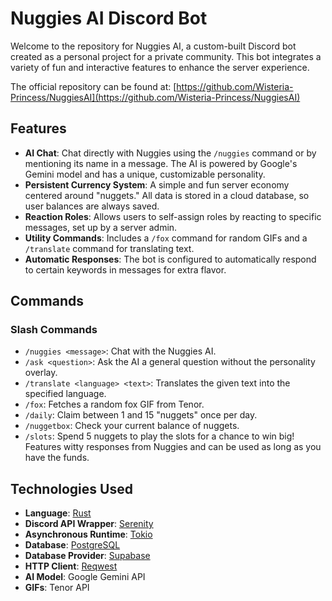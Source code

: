 # Nuggies AI Discord Bot

Welcome to the repository for Nuggies AI, a custom-built Discord bot created as a personal project for a private community. This bot integrates a variety of fun and interactive features to enhance the server experience.

The official repository can be found at: [https://github.com/Wisteria-Princess/NuggiesAI](https://github.com/Wisteria-Princess/NuggiesAI)

## Features

- **AI Chat**: Chat directly with Nuggies using the `/nuggies` command or by mentioning its name in a message. The AI is powered by Google's Gemini model and has a unique, customizable personality.
- **Persistent Currency System**: A simple and fun server economy centered around "nuggets." All data is stored in a cloud database, so user balances are always saved.
- **Reaction Roles**: Allows users to self-assign roles by reacting to specific messages, set up by a server admin.
- **Utility Commands**: Includes a `/fox` command for random GIFs and a `/translate` command for translating text.
- **Automatic Responses**: The bot is configured to automatically respond to certain keywords in messages for extra flavor.

## Commands

### Slash Commands

- `/nuggies <message>`: Chat with the Nuggies AI.
- `/ask <question>`: Ask the AI a general question without the personality overlay.
- `/translate <language> <text>`: Translates the given text into the specified language.
- `/fox`: Fetches a random fox GIF from Tenor.
- `/daily`: Claim between 1 and 15 "nuggets" once per day.
- `/nuggetbox`: Check your current balance of nuggets.
- `/slots`: Spend 5 nuggets to play the slots for a chance to win big! Features witty responses from Nuggies and can be used as long as you have the funds.

## Technologies Used

- **Language**: [Rust](https://www.rust-lang.org/)
- **Discord API Wrapper**: [Serenity](https://github.com/serenity-rs/serenity)
- **Asynchronous Runtime**: [Tokio](https://tokio.rs/)
- **Database**: [PostgreSQL](https://www.postgresql.org/)
- **Database Provider**: [Supabase](https://supabase.com/)
- **HTTP Client**: [Reqwest](https://docs.rs/reqwest/latest/reqwest/)
- **AI Model**: Google Gemini API
- **GIFs**: Tenor API

